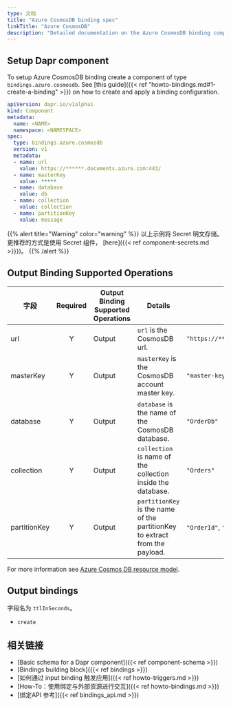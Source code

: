 ```yaml
---
type: 文档
title: "Azure CosmosDB binding spec"
linkTitle: "Azure CosmosDB"
description: "Detailed documentation on the Azure CosmosDB binding component"
---
```


## Setup Dapr component

To setup Azure CosmosDB binding create a component of type `bindings.azure.cosmosdb`. See [this guide]({{< ref "howto-bindings.md#1-create-a-binding" >}}) on how to create and apply a binding configuration.


```yaml
apiVersion: dapr.io/v1alpha1
kind: Component
metadata:
  name: <NAME>
  namespace: <NAMESPACE>
spec:
  type: bindings.azure.cosmosdb
  version: v1
  metadata:
  - name: url
    value: https://******.documents.azure.com:443/
  - name: masterKey
    value: *****
  - name: database
    value: db
  - name: collection
    value: collection
  - name: partitionKey
    value: message
```

{{% alert title="Warning" color="warning" %}}
以上示例将 Secret 明文存储。 更推荐的方式是使用 Secret 组件， [here]({{< ref component-secrets.md >}}})。
{{% /alert %}}

## Output Binding Supported Operations

| 字段           | Required | Output Binding Supported Operations | Details                                                                     | Example:                                    |
| ------------ |:--------:| ----------------------------------- | --------------------------------------------------------------------------- | ------------------------------------------- |
| url          |    Y     | Output                              | `url` is the CosmosDB url.                                                  | `"https://******.documents.azure.com:443/"` |
| masterKey    |    Y     | Output                              | `masterKey` is the CosmosDB account master key.                             | `"master-key"`                              |
| database     |    Y     | Output                              | `database` is the name of the CosmosDB database.                            | `"OrderDb"`                                 |
| collection   |    Y     | Output                              | `collection` is name of the collection inside the database.                 | `"Orders"`                                  |
| partitionKey |    Y     | Output                              | `partitionKey` is the name of the partitionKey to extract from the payload. | `"OrderId"`, `"message"`                    |

For more information see [Azure Cosmos DB resource model](https://docs.microsoft.com/en-us/azure/cosmos-db/account-databases-containers-items).

## Output bindings

字段名为 `ttlInSeconds`。

- `create`

## 相关链接

- [Basic schema for a Dapr component]({{< ref component-schema >}})
- [Bindings building block]({{< ref bindings >}})
- [如何通过 input binding 触发应用]({{< ref howto-triggers.md >}})
- [How-To：使用绑定与外部资源进行交互]({{< ref howto-bindings.md >}})
- [绑定API 参考]({{< ref bindings_api.md >}})
